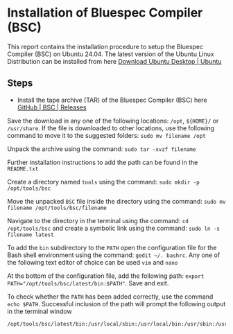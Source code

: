 # Installation of Bluespec Compiler (BSC)
This report contains the installation procedure to setup the Bluespec Compiler (BSC) on Ubuntu 24.04. The latest version of the Ubuntu Linux Distribution can be installed from here [Download Ubuntu Desktop | Ubuntu](https://ubuntu.com/download/desktop)

## Steps

- Install the tape archive (TAR) of the Bluespec Compiler (BSC) here [GitHub | BSC | Releases](https://github.com/B-Lang-org/bsc/releases) 

Save the download in any one of the following locations: `/opt`, `${HOME}/` or `/usr/share`. If the file is downloaded to other locations, use the following command to move it to the suggested folders: `sudo mv filename /opt`

Unpack the archive using the command: `sudo tar -xvzf filename`

Further installation instructions to add the path can be found in the `README.txt`

Create a directory named `tools` using the command: `sudo mkdir -p /opt/tools/bsc` 

Move the unpacked `BSC` file inside the directory using the command: `sudo mv filename /opt/tools/bsc/filename`

Navigate to the directory in the terminal using the command: `cd /opt/tools/bsc` and create a symbolic link using the command: `sudo ln -s filename latest`

To add the `bin` subdirectory to the `PATH` open the configuration file for the Bash shell environment using the command: `gedit ~/. bashrc`. Any one of the following text editor of choice can be used `vim` and `nano`

At the bottom of the configuration file, add the following path: `export PATH="/opt/tools/bsc/latest/bin:$PATH"`. Save and exit.

To check whether the `PATH` has been added correctly, use the command `echo $PATH`. Successful inclusion of the path will prompt the following output in the terminal window 
```
/opt/tools/bsc/latest/bin:/usr/local/sbin:/usr/local/bin:/usr/sbin:/usr/bin:/sbin:/bin:/usr/games:/usr/local/games:/snap/bin:/snap/bin
```








